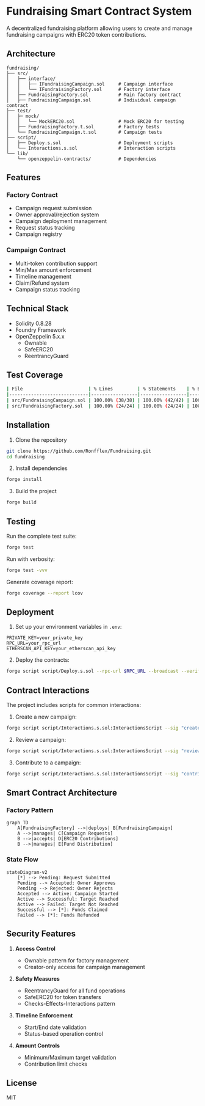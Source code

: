 # Fundraising Smart Contract System

A decentralized fundraising platform allowing users to create and manage fundraising campaigns with ERC20 token contributions.

## Architecture

```
fundraising/
├── src/
│   ├── interface/
│   │   ├── IFundraisingCampaign.sol     # Campaign interface
│   │   └── IFundraisingFactory.sol      # Factory interface
│   ├── FundraisingFactory.sol           # Main factory contract
│   ├── FundraisingCampaign.sol          # Individual campaign contract
├── test/
│   ├─ mock/
│   │   └── MockERC20.sol                # Mock ERC20 for testing
│   ├── FundraisingFactory.t.sol         # Factory tests
│   └── FundraisingCampaign.t.sol        # Campaign tests
├── script/
│   ├── Deploy.s.sol                     # Deployment scripts
│   └── Interactions.s.sol               # Interaction scripts
└── lib/
    └── openzeppelin-contracts/          # Dependencies
```

## Features

### Factory Contract
- Campaign request submission
- Owner approval/rejection system
- Campaign deployment management
- Request status tracking
- Campaign registry

### Campaign Contract
- Multi-token contribution support
- Min/Max amount enforcement
- Timeline management
- Claim/Refund system
- Campaign status tracking

## Technical Stack

- Solidity 0.8.28
- Foundry Framework
- OpenZeppelin 5.x.x
  - Ownable
  - SafeERC20
  - ReentrancyGuard

## Test Coverage

```bash
| File                        | % Lines         | % Statements    | % Branches      | % Funcs        |
|-----------------------------|-----------------|-----------------|-----------------|----------------|
| src/FundraisingCampaign.sol | 100.00% (38/38) | 100.00% (42/42) | 100.00% (32/32) | 100.00% (5/5)  |
| src/FundraisingFactory.sol  | 100.00% (24/24) | 100.00% (24/24) | 100.00% (16/16) | 100.00% (5/5)  |
```

## Installation

1. Clone the repository
```bash
git clone https://github.com/Ronfflex/Fundraising.git
cd fundraising
```

2. Install dependencies
```bash
forge install
```

3. Build the project
```bash
forge build
```

## Testing

Run the complete test suite:
```bash
forge test
```

Run with verbosity:
```bash
forge test -vvv
```

Generate coverage report:
```bash
forge coverage --report lcov
```

## Deployment

1. Set up your environment variables in `.env`:
```env
PRIVATE_KEY=your_private_key
RPC_URL=your_rpc_url
ETHERSCAN_API_KEY=your_etherscan_api_key
```

2. Deploy the contracts:
```bash
forge script script/Deploy.s.sol --rpc-url $RPC_URL --broadcast --verify
```

## Contract Interactions

The project includes scripts for common interactions:

1. Create a new campaign:
```bash
forge script script/Interactions.s.sol:InteractionsScript --sig "createCampaign()" --rpc-url $RPC_URL --broadcast
```

2. Review a campaign:
```bash
forge script script/Interactions.s.sol:InteractionsScript --sig "reviewCampaign(uint256,bool)" <request_id> true --rpc-url $RPC_URL --broadcast
```

3. Contribute to a campaign:
```bash
forge script script/Interactions.s.sol:InteractionsScript --sig "contributeToCampaign(address,uint256,address)" <campaign_address> <amount> <token_address> --rpc-url $RPC_URL --broadcast
```

## Smart Contract Architecture

### Factory Pattern
```mermaid
graph TD
    A[FundraisingFactory] -->|deploys| B[FundraisingCampaign]
    A -->|manages| C[Campaign Requests]
    B -->|accepts| D[ERC20 Contributions]
    B -->|manages| E[Fund Distribution]
```

### State Flow
```mermaid
stateDiagram-v2
    [*] --> Pending: Request Submitted
    Pending --> Accepted: Owner Approves
    Pending --> Rejected: Owner Rejects
    Accepted --> Active: Campaign Started
    Active --> Successful: Target Reached
    Active --> Failed: Target Not Reached
    Successful --> [*]: Funds Claimed
    Failed --> [*]: Funds Refunded
```

## Security Features

1. **Access Control**
   - Ownable pattern for factory management
   - Creator-only access for campaign management

2. **Safety Measures**
   - ReentrancyGuard for all fund operations
   - SafeERC20 for token transfers
   - Checks-Effects-Interactions pattern

3. **Timeline Enforcement**
   - Start/End date validation
   - Status-based operation control

4. **Amount Controls**
   - Minimum/Maximum target validation
   - Contribution limit checks

## License

MIT